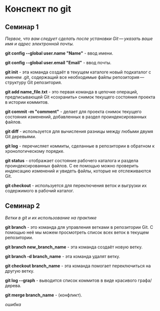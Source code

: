 # Конспект по git
 
## Cеминар 1

*Первое, что вам следует сделать после установки Git — указать ваше имя и адрес электронной почты.*

**git config --global user.name "Name"** - ввод имени.

**git config --global user.email "Email"** - ввод почты.

**git init** - эта команда создаёт в текущем каталоге новый подкаталог с именем .git, содержащий все необходимые файлы репозитория — структуру Git репозитория.

**git add name_file.txt** - это первая команда в цепочке операций, предписывающей Git «сохранить» снимок текущего состояния проекта в истории коммитов. 

**git commit -m "comment"** - делает для проекта снимок текущего состояния изменений, добавленных в раздел проиндексированных файлов.

**git diff** - используется для вычисления разницы между любыми двумя Git деревьями.

**git log** - перечисляет коммиты, сделанные в репозитории в обратном к хронологическому порядке.

**git status** - отображает состояние рабочего каталога и раздела проиндексированных файлов. С ее помощью можно проверить индексацию изменений и увидеть файлы, которые не отслеживаются Git.

**git checkout** - используется для переключения веток и выгрузки их содержимого в рабочий каталог.
 
## Семинар 2

*Ветки в git и их использование на практике*

**git branch** - это команда для управления ветками в репозитории Git. С помощью неё мы можем просмотреть список всех веток в текущем репозитории.

**git branch new_branch_name** - эта команда создаёт новую ветку.

**git branch -d branch_name** - эта команда удалят ветку.

**git checkout branch_name** - эта команда помогает переключиться на другую ветку.

**git log --graph** - выводится список коммитов в виде красивого графа/дерева.

**git merge branch_name** - (конфликт).

*ошибка*